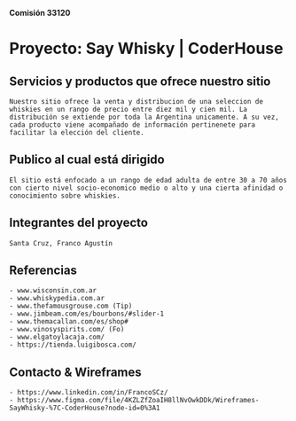 **Comisión 33120**

# Proyecto: Say Whisky | CoderHouse 

## Servicios y productos que ofrece nuestro sitio

    Nuestro sitio ofrece la venta y distribucion de una seleccion de whiskies en un rango de precio entre diez mil y cien mil. La distribución se extiende por toda la Argentina unicamente. A su vez, cada producto viene acompañado de información pertinenete para facilitar la elección del cliente. 

## Publico al cual está dirigido

    El sitio está enfocado a un rango de edad adulta de entre 30 a 70 años con cierto nivel socio-economico medio o alto y una cierta afinidad o conocimiento sobre whiskies.

## Integrantes del proyecto

    Santa Cruz, Franco Agustín

## Referencias

    - www.wisconsin.com.ar
    - www.whiskypedia.com.ar
    - www.thefamousgrouse.com (Tip)
    - www.jimbeam.com/es/bourbons/#slider-1 
    - www.themacallan.com/es/shop#
    - www.vinosyspirits.com/ (Fo)
    - www.elgatoylacaja.com/
    - https://tienda.luigibosca.com/
    
## Contacto & Wireframes
    
    - https://www.linkedin.com/in/FrancoSCz/
    - https://www.figma.com/file/4KZLZfZoaIH8llNvOwkDDk/Wireframes-SayWhisky-%7C-CoderHouse?node-id=0%3A1

